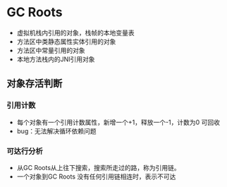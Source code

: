 # GC Roots
- 虚拟机栈内引用的对象，栈帧的本地变量表
- 方法区中类静态属性实体引用的对象
- 方法区中常量引用的对象
- 本地方法栈内的JNI引用对象


## 对象存活判断
### 引用计数
- 每个对象有一个引用计数属性，新增一个+1，释放一个-1，计数为0 可回收
- bug：无法解决循环依赖问题

### 可达行分析
- 从GC Roots从上往下搜索，搜索所走过的路，称为引用链。
- 一个对象到GC Roots 没有任何引用链相连时，表示不可达
